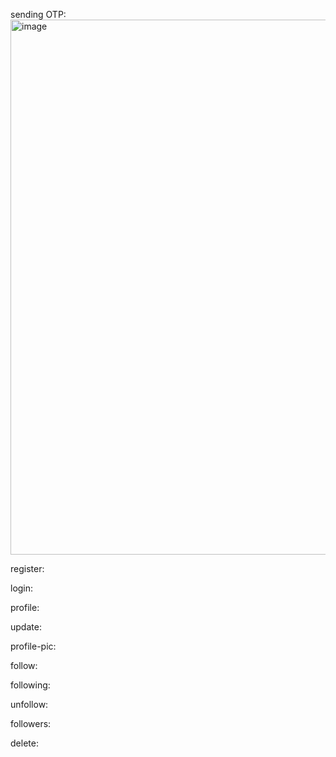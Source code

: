 sending OTP:
<img width="856" alt="image" src="https://github.com/pinkyp9/unicode-lp/assets/128229194/e901b39f-3cdb-4cda-b533-efced534cdc6">

register:

login:

profile:

update:

profile-pic:

follow:

following:

unfollow:

followers:

delete:



